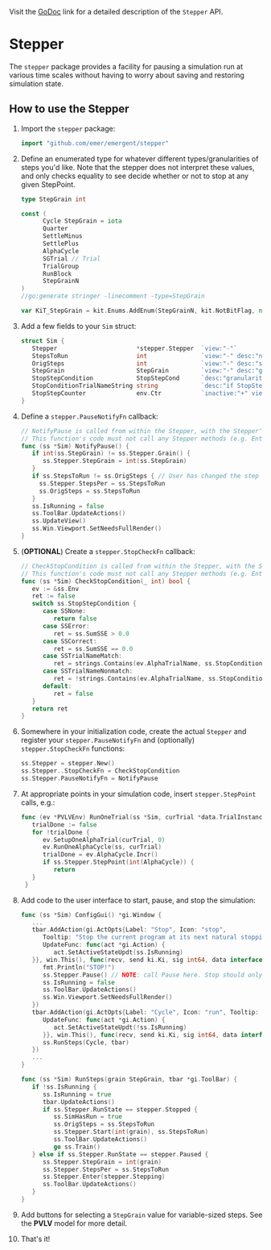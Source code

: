 Visit the [GoDoc](https://godoc.org/github.com/emer/emergent/stepper) link for a detailed description of the `Stepper` API.

# Stepper

The `stepper` package provides a facility for pausing a simulation run at various time scales without having to
worry about saving and restoring simulation state.

## How to use the Stepper

1. Import the `stepper` package:

    ```go
   import "github.com/emer/emergent/stepper"

2. Define an enumerated type for whatever different types/granularities of steps you'd like. Note that the stepper
does not interpret these values, and only checks equality to see decide whether or not to stop at any given StepPoint.

   ```go
   type StepGrain int

   const (
	     Cycle StepGrain = iota
	     Quarter
	     SettleMinus
	     SettlePlus
	     AlphaCycle
	     SGTrial // Trial
	     TrialGroup
	     RunBlock
	     StepGrainN
   )
   //go:generate stringer -linecomment -type=StepGrain

   var KiT_StepGrain = kit.Enums.AddEnum(StepGrainN, kit.NotBitFlag, nil)

3. Add a few fields to your `Sim` struct:

   ```go
   struct Sim {
      Stepper                      *stepper.Stepper  `view:"-"`        
      StepsToRun                   int               `view:"-" desc:"number of steps to execute before stopping"`
      OrigSteps                    int               `view:"-" desc:"saved number of steps to execute before stopping"`
      StepGrain                    StepGrain         `view:"-" desc:"granularity for the Step command"`
      StopStepCondition            StopStepCond      `desc:"granularity for conditional stop"`
      StopConditionTrialNameString string            `desc:"if StopStepCond is TrialName or NotTrialName, this string is used for matching the current AlphaTrialName"`
      StopStepCounter              env.Ctr           `inactive:"+" view:"-" desc:"number of times we've hit whatever StopStepGrain is set to'"`
   }

4. Define a `stepper.PauseNotifyFn` callback:

   ```go
   // NotifyPause is called from within the Stepper, with the Stepper's lock held.
   // This function's code must not call any Stepper methods (e.g. Enter) that try to take the Stepper mutex lock.
   func (ss *Sim) NotifyPause() {
      if int(ss.StepGrain) != ss.Stepper.Grain() {
         ss.Stepper.StepGrain = int(ss.StepGrain)
      }
      if ss.StepsToRun != ss.OrigSteps { // User has changed the step count while running
        ss.Stepper.StepsPer = ss.StepsToRun
        ss.OrigSteps = ss.StepsToRun
      }
      ss.IsRunning = false
      ss.ToolBar.UpdateActions()
      ss.UpdateView()
      ss.Win.Viewport.SetNeedsFullRender()
   }

5. (__OPTIONAL__) Create a `stepper.StopCheckFn` callback:

    ```go
   // CheckStopCondition is called from within the Stepper, with the Stepper's lock held.
   // This function's code must not call any Stepper methods (e.g. Enter) that try to take the Stepper mutex lock.
    func (ss *Sim) CheckStopCondition(_ int) bool {
       ev := &ss.Env
       ret := false
       switch ss.StopStepCondition {
          case SSNone:
             return false
          case SSError:
             ret = ss.SumSSE > 0.0
          case SSCorrect:
             ret = ss.SumSSE == 0.0
          case SSTrialNameMatch:
             ret = strings.Contains(ev.AlphaTrialName, ss.StopConditionTrialNameString)
          case SSTrialNameNonmatch:
             ret = !strings.Contains(ev.AlphaTrialName, ss.StopConditionTrialNameString)
          default:
             ret = false
       }
       return ret
    }

6. Somewhere in your initialization code, create the actual `Stepper` and register your `stepper.PauseNotifyFn`
and (optionally) `stepper.StopCheckFn` functions:

   ```go
   ss.Stepper = stepper.New()
   ss.Stepper..StopCheckFn = CheckStopCondition
   ss.Stepper.PauseNotifyFn = NotifyPause

7. At appropriate points in your simulation code, insert `stepper.StepPoint` calls, e.g.:

   ```go
   func (ev *PVLVEnv) RunOneTrial(ss *Sim, curTrial *data.TrialInstance) {
      trialDone := false
      for !trialDone {
         ev.SetupOneAlphaTrial(curTrial, 0)
         ev.RunOneAlphaCycle(ss, curTrial)
         trialDone = ev.AlphaCycle.Incr()
         if ss.Stepper.StepPoint(int(AlphaCycle)) {
            return
      }
	}

8. Add code to the user interface to start, pause, and stop the simulation:

   ```go
   func (ss *Sim) ConfigGui() *gi.Window {
      ...
      tbar.AddAction(gi.ActOpts{Label: "Stop", Icon: "stop",
         Tooltip: "Stop the current program at its next natural stopping point (i.e., cleanly stopping when appropriate chunks of computation have completed).",
         UpdateFunc: func(act *gi.Action) {
            act.SetActiveStateUpdt(ss.IsRunning)
      }}, win.This(), func(recv, send ki.Ki, sig int64, data interface{}) {
         fmt.Println("STOP!")
         ss.Stepper.Pause() // NOTE: call Pause here. Stop should only be called when starting over for a new run
         ss.IsRunning = false
         ss.ToolBar.UpdateActions()
         ss.Win.Viewport.SetNeedsFullRender()
      })
      tbar.AddAction(gi.ActOpts{Label: "Cycle", Icon: "run", Tooltip: "Step to the end of a Cycle.",
         UpdateFunc: func(act *gi.Action) {
            act.SetActiveStateUpdt(!ss.IsRunning)
         }}, win.This(), func(recv, send ki.Ki, sig int64, data interface{}) {
         ss.RunSteps(Cycle, tbar)
      })
      ...
   }
   
   func (ss *Sim) RunSteps(grain StepGrain, tbar *gi.ToolBar) {
      if !ss.IsRunning {
         ss.IsRunning = true
         tbar.UpdateActions()
         if ss.Stepper.RunState == stepper.Stopped {
            ss.SimHasRun = true
            ss.OrigSteps = ss.StepsToRun
            ss.Stepper.Start(int(grain), ss.StepsToRun)
            ss.ToolBar.UpdateActions()
            go ss.Train()
      } else if ss.Stepper.RunState == stepper.Paused {
         ss.Stepper.StepGrain = int(grain)
         ss.Stepper.StepsPer = ss.StepsToRun
         ss.Stepper.Enter(stepper.Stepping)
         ss.ToolBar.UpdateActions()
      }
   }

9. Add buttons for selecting a `StepGrain` value for variable-sized steps. See the __PVLV__ model for more detail.

10. That's it!